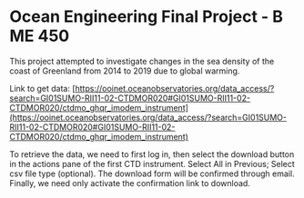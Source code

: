# Ocean Engineering Final Project - B ME 450
This project attempted to investigate changes in the sea density of the coast of Greenland from 2014 to 2019 due to global warming.

Link to get data: [https://ooinet.oceanobservatories.org/data_access/?search=GI01SUMO-RII11-02-CTDMOR020#GI01SUMO-RII11-02-CTDMOR020/ctdmo_ghqr_imodem_instrument](https://ooinet.oceanobservatories.org/data_access/?search=GI01SUMO-RII11-02-CTDMOR020#GI01SUMO-RII11-02-CTDMOR020/ctdmo_ghqr_imodem_instrument)

To retrieve the data, we need to first log in, then select the download button in the actions pane of the first CTD instrument. Select All in Previous; Select csv file type (optional). The download form will be confirmed through email. Finally, we need only activate the confirmation link to download.
